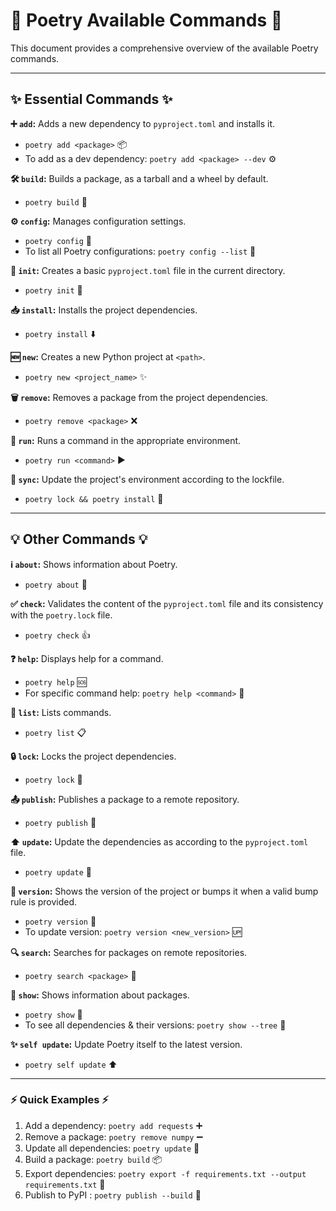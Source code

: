 # 🎼 Poetry Available Commands 🚀

This document provides a comprehensive overview of the available Poetry commands.

---

## ✨ Essential Commands ✨

**➕ `add`:** Adds a new dependency to `pyproject.toml` and installs it.

*   `poetry add <package>`  📦
*   To add as a dev dependency: `poetry add <package> --dev` ⚙️

**🛠️ `build`:** Builds a package, as a tarball and a wheel by default.

*   `poetry build` 🧱

**⚙️ `config`:** Manages configuration settings.

*   `poetry config` 🔧
*   To list all Poetry configurations: `poetry config --list` 📜

**🐣 `init`:** Creates a basic `pyproject.toml` file in the current directory.

*   `poetry init` 🌱

**📥 `install`:** Installs the project dependencies.

*   `poetry install` ⬇️

**🆕 `new`:** Creates a new Python project at `<path>`.

*   `poetry new <project_name>` ✨

**🗑️ `remove`:** Removes a package from the project dependencies.

*   `poetry remove <package>` ❌

**🏃 `run`:** Runs a command in the appropriate environment.

*   `poetry run <command>` ▶️

**🔄 `sync`:** Update the project's environment according to the lockfile.

*   `poetry lock && poetry install` 🔗

---

## 💡 Other Commands 💡

**ℹ️ `about`:** Shows information about Poetry.

*   `poetry about` 🤔

**✅ `check`:** Validates the content of the `pyproject.toml` file and its consistency with the `poetry.lock` file.

*   `poetry check` 👍

**❓ `help`:** Displays help for a command.

*   `poetry help` 🆘
*   For specific command help: `poetry help <command>` 📖

**📜 `list`:** Lists commands.

*   `poetry list` 📋

**🔒 `lock`:** Locks the project dependencies.

*   `poetry lock` 📌

**📤 `publish`:** Publishes a package to a remote repository.

*   `poetry publish` 🚀

**⬆️ `update`:** Update the dependencies as according to the `pyproject.toml` file.

*   `poetry update` 🔄

**🔖 `version`:** Shows the version of the project or bumps it when a valid bump rule is provided.

*   `poetry version`  🔢
*   To update version: `poetry version <new_version>`  🆙

**🔍 `search`:** Searches for packages on remote repositories.

*   `poetry search <package>` 🔎

**👀 `show`:** Shows information about packages.

*   `poetry show`  🔎
*   To see all dependencies & their versions: `poetry show --tree` 🌳

**✨ `self update`:** Update Poetry itself to the latest version.

*   `poetry self update` ⬆️

---

### ⚡️ Quick Examples ⚡️

1.  Add a dependency: `poetry add requests` ➕
2.  Remove a package: `poetry remove numpy` ➖
3.  Update all dependencies: `poetry update` 🔄
4.  Build a package: `poetry build` 📦
5.  Export dependencies: `poetry export -f requirements.txt --output requirements.txt` 📄
6.  Publish to PyPI : `poetry publish --build` 🚀